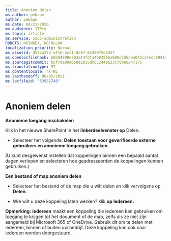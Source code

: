 ```yaml
---
title: Anoniem delen
ms.author: pebaum
author: pebaum
ms.date: 04/21/2020
ms.audience: ITPro
ms.topic: article
ms.service: o365-administration
ROBOTS: NOINDEX, NOFOLLOW
localization_priority: Normal
ms.assetid: d57ca274-af16-4cc1-8c67-8c499f5c1d37
ms.openlocfilehash: b8b94898e703a14fdfa4903565a680e7d5dea0f1cafedc59412d425b4ff9bbb2
ms.sourcegitcommit: b5f7da89a650d2915dc652449623c78be6247175
ms.translationtype: MT
ms.contentlocale: nl-NL
ms.lasthandoff: 08/05/2021
ms.locfileid: "53932748"
---
```

# <a name="anonymous-sharing"></a>Anoniem delen

 **Anonieme toegang inschakelen**
  
Klik in het nieuwe SharePoint in het **linkerdeelvenster op** Delen. 
  
- Selecteer het volgende: **Delen toestaan voor geverifieerde externe gebruikers en anonieme toegang gebruiken.**
  
(U kunt desgewenst instellen dat koppelingen binnen een bepaald aantal dagen verlopen en selecteren hoe geadresseerden de koppelingen kunnen gebruiken.)
    
 **Een bestand of map anoniem delen**
  
- Selecteer het bestand of de map die u wilt delen en klik vervolgens op **Delen.** 
    
- Wie wilt u deze koppeling laten werken? klik **op Iedereen.**
  
 **Opmerking:** **iedereen** maakt een koppeling die iedereen kan gebruiken om toegang te krijgen tot het document of de map, zelfs als ze niet zijn aangemeld bij Microsoft 365 of OneDrive. Gebruik dit om te delen met iedereen, binnen of buiten uw bedrijf. Deze koppeling kan ook naar iedereen worden doorgestuurd. 
    


